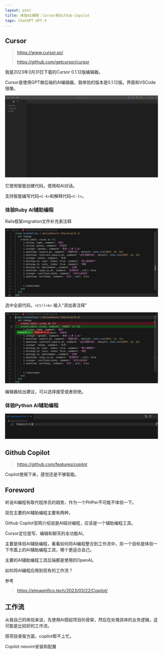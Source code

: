 ```yaml
---
layout: post
title: 体验AI编程：Cursor和Github Copilot
tags: ChatGPT GPT-4
---
```

## Cursor

> https://www.cursor.so/
>
> https://github.com/getcursor/cursor

我是2023年3月31日下载的Cursor 0.1.12版编辑器。

Cursor是使用GPT做后端的AI编辑器，我体验的版本是0.1.12版。界面和VSCode很像。

![Cursor1](/assets/images/Cursor/editor1.png)

它使用智能创建代码，使用和AI对话。

支持智能编写代码`<C-k>`和解释代码`<C-l>`。

### 体验Ruby AI辅助编程

Rails框架migration文件补充表注释

![Cursor2](/assets/images/Cursor/cursor2.png)

选中全部代码，`<Ctrl+k>` 输入“添加表注释”

![Cursor3](/assets/images/Cursor/cursor3.png)

编辑器给出建议，可以选择接受或者拒绝。

### 体验Python AI辅助编程

![](/assets/images/Cursor/cursor-python-1.png)

## Github Copilot

> https://github.com/features/copilot

Copilot使用下来，感觉还是不够智能。



## Foreword

听说AI编程有取代程序员的趋势，作为一个PHPer不可能不体验一下。

现在主要的AI辅助编程主要有两种，

Github Copilot官网介绍说是AI结对编程，应该是一个辅助编程工具。

Cursor定位是写、编辑和聊天的全功能AI。

主要是体验AI辅助编程，看看如何将AI编程整合到工作流中，另一个目标是体验一下市面上的AI辅助编程工具，哪个更适合自己。

主要的AI辅助编程工具后端都是使用的OpenAI。

如何将AI编程应用到现有的工作流？



参考

> https://elmagnifico.tech/2023/03/22/Copilot/



## 工作流

从我自己的体验来说，先使用AI搭起项目的骨架，然后在处理具体的业务逻辑，这可能是比较好的工作流。

搭项目骨架方面，copilot帮不上忙。



Copilot neovim安装和配置




